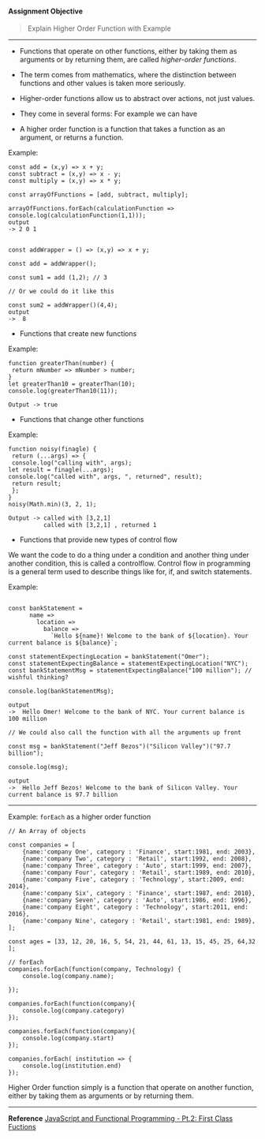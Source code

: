 #### Assignment Objective
>Explain Higher Order Function with Example
****

- Functions that operate on other functions, either by taking them as arguments
or by returning them, are called _higher-order functions_.
- The term comes from mathematics, where the distinction between functions and other values is taken more seriously.
- Higher-order functions allow us to abstract over actions, not just values.

- They come in several forms: For example we can have 

- A higher order function is a function that takes a function as an argument, or returns a function.

Example:

```
const add = (x,y) => x + y;
const subtract = (x,y) => x - y;
const multiply = (x,y) => x * y;

const arrayOfFunctions = [add, subtract, multiply];

arrayOfFunctions.forEach(calculationFunction => console.log(calculationFunction(1,1))); 
output
-> 2 0 1
```

```

const addWrapper = () => (x,y) => x + y;

const add = addWrapper();

const sum1 = add (1,2); // 3

// Or we could do it like this

const sum2 = addWrapper()(4,4); 
output
->  8
```

- Functions that create new functions

Example:

```
function greaterThan(number) {
 return mNumber => mNumber > number;
}
let greaterThan10 = greaterThan(10);
console.log(greaterThan10(11));

Output -> true
```

   - Functions that change other functions

Example:

```
function noisy(finagle) {
 return (...args) => {
 console.log("calling with", args);
let result = finagle(...args);
console.log("called with", args, ", returned", result);
 return result;
 };
}
noisy(Math.min)(3, 2, 1);

Output -> called with [3,2,1]
          called with [3,2,1] , returned 1
```

   - Functions that provide new types of control flow

We want the code to do a thing under a condition and another thing under another condition, this is called a controlflow. Control flow in programming is a general term used to describe things like for, if, and switch statements. 

Example:

```

const bankStatement =
      name =>
        location =>
          balance =>
            `Hello ${name}! Welcome to the bank of ${location}. Your current balance is ${balance}`;

const statementExpectingLocation = bankStatement("Omer");
const statementExpectingBalance = statementExpectingLocation("NYC");
const bankStatementMsg = statementExpectingBalance("100 million"); // wishful thinking?

console.log(bankStatementMsg); 

output
->  Hello Omer! Welcome to the bank of NYC. Your current balance is 100 million

// We could also call the function with all the arguments up front

const msg = bankStatement("Jeff Bezos")("Silicon Valley")("97.7 billion");

console.log(msg); 

output 
->  Hello Jeff Bezos! Welcome to the bank of Silicon Valley. Your current balance is 97.7 billion

```

****
Example: <code>forEach</code> as a higher order function
```
// An Array of objects

const companies = [
    {name:'company One', category : 'Finance', start:1981, end: 2003},
    {name:'company Two', category : 'Retail', start:1992, end: 2008},
    {name:'company Three', category : 'Auto', start:1999, end: 2007},
    {name:'company Four', category : 'Retail', start:1989, end: 2010},
    {name:'company Five', category : 'Technology', start:2009, end: 2014},
    {name:'company Six', category : 'Finance', start:1987, end: 2010},
    {name:'company Seven', category : 'Auto', start:1986, end: 1996},
    {name:'company Eight', category : 'Technology', start:2011, end: 2016},
    {name:'company Nine', category : 'Retail', start:1981, end: 1989},
];

const ages = [33, 12, 20, 16, 5, 54, 21, 44, 61, 13, 15, 45, 25, 64,32 ];

// forEach
companies.forEach(function(company, Technology) {
    console.log(company.name);
    
});

companies.forEach(function(company){
    console.log(company.category)
});

companies.forEach(function(company){
    console.log(company.start)
});

companies.forEach( institution => {
    console.log(institution.end)
});
```

Higher Order function simply is a function that operate on another function, either by taking them as arguments or by returning them.

****
**Reference**
[JavaScript and Functional Programming - Pt.2: First Class Fuctions](https://medium.com/hackernoon/javascript-and-functional-programming-pt-2-first-class-functions-4437a1aec217)